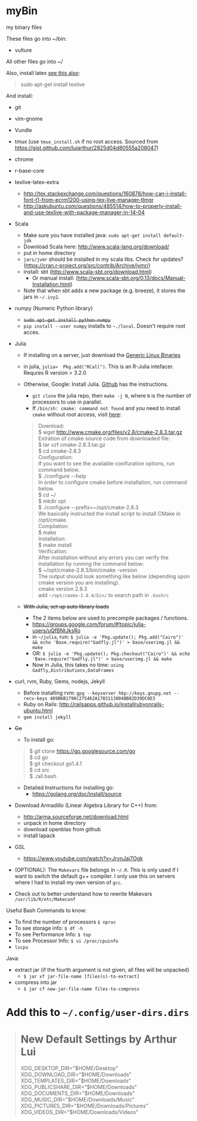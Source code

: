 # myBin
my binary files

These files go into ~/bin:
- vulture

All other files go into ~/

Also, install latex [see this also](http://tex.stackexchange.com/questions/106113/is-there-any-way-to-have-a-latex-compiler-on-a-mac-without-root-access):
> sudo apt-get install texlive

And install:
- git
- vim-gnome
- Vundle
- tmux (use `tmux_install.sh` if no root access. Sourced from https://gist.github.com/luiarthur/2825d04d80555a208047)
- chrome
- r-base-core
- texlive-latex-extra
    - http://tex.stackexchange.com/questions/160878/how-can-i-install-font-t1-from-ecrm1200-using-tex-live-manager-tlmgr
    - http://askubuntu.com/questions/485514/how-to-properly-install-and-use-texlive-with-package-manager-in-14-04
- Scala
    - Make sure you have installed java: `sudo apt-get install default-jdk`
    - Download Scala here: http://www.scala-lang.org/download/
    - put in home directory 
    - `jars/jvmr` should be installed in my scala libs. Check for updates? (https://cran.r-project.org/src/contrib/Archive/jvmr/)
    - install: sbt (http://www.scala-sbt.org/download.html)
        - Or manual install: (http://www.scala-sbt.org/0.13/docs/Manual-Installation.html)
    - Note that when sbt adds a new package (e.g. breeze), it stores the jars in `~/.ivy2`.
- numpy (Numeric Python library)
    - ~~`sudo apt-get install python-numpy`~~
    - `pip install --user numpy` installs to `~./local`. Doesn't require root acces.
- Julia
    - If installing on a server, just download the [Generic Linux Binaries](http://julialang.org/downloads/)
    - in julia, `julia>  Pkg.add("RCall")`. This is an R-Julia intefacer. Requres R version > 3.2.0
    - Otherwise, Google: Install Julia. [Github](https://github.com/JuliaLang/julia) has the instructions. 
        - `git clone` the julia repo, then `make -j N`, where `N` is the number of processors to use in parallel.
        - If `/bin/sh: cmake: command not found` and you need to install `cmake` without root access, visit [here](http://geeksww.com/tutorials/operating_systems/linux/installation/downloading_compiling_and_installing_cmake_on_linux.php): 

        > Download:  
        > $ wget http://www.cmake.org/files/v2.8/cmake-2.8.3.tar.gz  
        > Extration of cmake source code from downloaded file:  
        > $ tar xzf cmake-2.8.3.tar.gz  
        > $ cd cmake-2.8.3  
        > Configuration:  
        > If you want to see the available conifuration options, run command below.  
        > $ ./configure --help  
        > In order to configure cmake before installation, run command below.  
        > $ cd ~/  
        > $ mkdir opt  
        > $ ./configure --prefix=~/opt/cmake-2.8.3  
        > We basically instructed the install script to install CMake in /opt/cmake.  
        > Compilation:  
        > $ make  
        > Installation:  
        > $ make install  
        > Verification:  
        > After installation without any errors you can verify the installation by running the command below:  
        > $ ~/opt/cmake-2.8.3/bin/cmake -version  
        > The output should look something like below (depending upon cmake version you are installing).  
        > cmake version 2.8.3  
        > add `~/opt/cmake-2.8.4/bin/` to search path in `.bashrc`
        
    - ~~With Julia, set up auto library loads~~
      - The 2 items below are used to precompile packages / functions.
      - https://groups.google.com/forum/#!topic/julia-users/uQfBNtJksRo
      - in `~/julia`, run: `$ julia -e 'Pkg.update(); Pkg.add("Cairo")' && echo 'Base.require("Gadfly.jl")' > base/userimg.jl && make`
      - OR: `$ julia -e 'Pkg.update(); Pkg.checkout("Cairo")' && echo 'Base.require("Gadfly.jl")' > base/userimg.jl && make`
      - Now in Julia, this takes no time: `using Gadfly,Distributions,DataFrames`
- curl, rvm, Ruby, Gems, nodejs, Jekyll
    - Before installing rvm: `gpg --keyserver hkp://keys.gnupg.net --recv-keys 409B6B1796C275462A1703113804BB82D39DC0E3`
    - Ruby on Rails: http://railsapps.github.io/installrubyonrails-ubuntu.html
    - `gem install jekyll`
- ~~Go~~
    - To install go:
    
    > $ git clone https://go.googlesource.com/go  
    > $ cd go  
    > $ git checkout go1.4.1  
    > $ cd src  
    > $ ./all.bash  

    - Detailed Instructions for installing go:
        - https://golang.org/doc/install/source 
- Download Armadillo (Linear Algebra Library for C++) from:
    - http://arma.sourceforge.net/download.html
    - unpack in home directory
    - download openblas from github
    - install lapack

- GSL
  - https://www.youtube.com/watch?v=JrvnJaj7Ogk

- (OPTIONAL): The `Makevars` file belongs in `~/.R`. This is only used if I want to switch the default g++ compiler. I only use this on servers where I had to install my own version of `gcc`.
- Check out to better understand how to rewrite Makevars `/usr/lib/R/etc/Makeconf` 
 

Useful Bash Commands to know:

- To find the number of processors
    `$ nproc`
- To see storage info:
    `$ df -h`
- To see Performance Info:
    `$ top`
- To see Processor Info:
    `$ vi /proc/cpuinfo`
- `lscpu`

Java:
  - extract jar (if the fourth argument is not given, all files will be unpacked)
    - `$ jar xf jar-file-name [files(s)-to-extract]`
  - compress into jar
    - `$ jar cf new-jar-file-name files-to-compress`

# Add this to `~/.config/user-dirs.dirs`
> # New Default Settings by Arthur Lui
> XDG_DESKTOP_DIR="$HOME/Desktop"
> XDG_DOWNLOAD_DIR="$HOME/Downloads"
> XDG_TEMPLATES_DIR="$HOME/Downloads"
> XDG_PUBLICSHARE_DIR="$HOME/Downloads"
> XDG_DOCUMENTS_DIR="$HOME/Downloads"
> XDG_MUSIC_DIR="$HOME/Downloads/Music"
> XDG_PICTURES_DIR="$HOME/Downloads/Pictures"
> XDG_VIDEOS_DIR="$HOME/Downloads/Videos"
